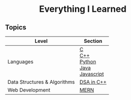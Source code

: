 <h1 align="center">Everything I Learned</h1>

## Topics
| Level | Section |
|-------|---------|
|Languages| [C]() <br> [C++]()<br> [Python]() <br> [Java]() <br> [Javascript]()|
|Data Structures & Algorithms| [DSA in C++](https://github.com/Tamiim-Iqbal/Everything-I-Learned/tree/main/02.%20Data%20Structures%20%26%20Algorithms) |
|Web Development| [MERN]()|